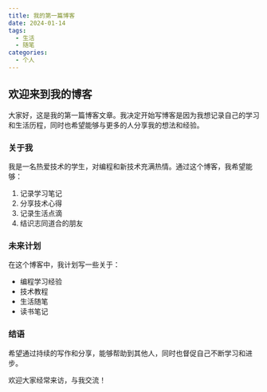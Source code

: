 ```yaml
---
title: 我的第一篇博客
date: 2024-01-14
tags: 
  - 生活
  - 随笔
categories:
  - 个人
---
```


## 欢迎来到我的博客

大家好，这是我的第一篇博客文章。我决定开始写博客是因为我想记录自己的学习和生活历程，同时也希望能够与更多的人分享我的想法和经验。

### 关于我

我是一名热爱技术的学生，对编程和新技术充满热情。通过这个博客，我希望能够：

1. 记录学习笔记
2. 分享技术心得
3. 记录生活点滴
4. 结识志同道合的朋友

### 未来计划

在这个博客中，我计划写一些关于：

- 编程学习经验
- 技术教程
- 生活随笔
- 读书笔记

### 结语

希望通过持续的写作和分享，能够帮助到其他人，同时也督促自己不断学习和进步。

欢迎大家经常来访，与我交流！
